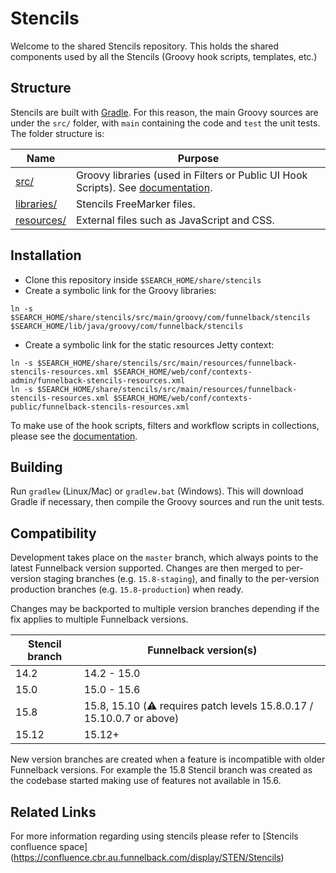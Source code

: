 # Stencils

Welcome to the shared Stencils repository. This holds the shared components used by all the Stencils (Groovy hook scripts, templates, etc.)

## Structure

Stencils are built with [Gradle](https://gradle.org/). For this reason, the main Groovy sources are under the `src/` folder, with `main` containing the code and `test` the unit tests. The folder structure is:

 Name                    | Purpose 
 ----------------------- | -------
 [src/](src)             | Groovy libraries (used in Filters or Public UI Hook Scripts). See [documentation](src/README.md).
 [libraries/](libraries) | Stencils FreeMarker files. 
 [resources/](resources) | External files such as JavaScript and CSS. 

## Installation

* Clone this repository inside `$SEARCH_HOME/share/stencils`
* Create a symbolic link for the Groovy libraries:

```
ln -s $SEARCH_HOME/share/stencils/src/main/groovy/com/funnelback/stencils $SEARCH_HOME/lib/java/groovy/com/funnelback/stencils
```

* Create a symbolic link for the static resources Jetty context:

```
ln -s $SEARCH_HOME/share/stencils/src/main/resources/funnelback-stencils-resources.xml $SEARCH_HOME/web/conf/contexts-admin/funnelback-stencils-resources.xml
ln -s $SEARCH_HOME/share/stencils/src/main/resources/funnelback-stencils-resources.xml $SEARCH_HOME/web/conf/contexts-public/funnelback-stencils-resources.xml
```

To make use of the hook scripts, filters and workflow scripts in collections, please see the [documentation](src/README.md).

## Building

Run `gradlew` (Linux/Mac) or `gradlew.bat` (Windows). This will download Gradle if necessary, then compile the Groovy sources and run the unit tests.

## Compatibility

Development takes place on the `master` branch, which always points to the latest Funnelback version supported. Changes are then merged to per-version staging branches (e.g. `15.8-staging`), and finally to the per-version production branches (e.g. `15.8-production`) when ready.

Changes may be backported to multiple version branches depending if the fix applies to multiple Funnelback versions.

 Stencil branch  | Funnelback version(s)
 --------------- | ---------------------
 14.2            | 14.2 - 15.0
 15.0            | 15.0 - 15.6
 15.8            | 15.8, 15.10 (:warning: requires patch levels 15.8.0.17 / 15.10.0.7 or above)
 15.12           | 15.12+


New version branches are created when a feature is incompatible with older Funnelback versions. For example the 15.8 Stencil branch was created as the codebase started making use of features not available in 15.6.

## Related Links

For more information regarding using stencils please refer to [Stencils confluence space] (https://confluence.cbr.au.funnelback.com/display/STEN/Stencils)
